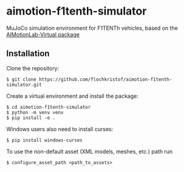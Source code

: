 # aimotion-f1tenth-simulator

MuJoCo simulation environment for F1TENTh vehicles, based on the [AIMotionLab-Virtual package](https://github.com/AIMotionLab-SZTAKI/AIMotionLab-Virtual)

## Installation
Clone the repository:
```
$ git clone https://github.com/flochkristof/aimotion-f1tenth-simulator.git
```
Create a virtual environment and install the package:
```
$ cd aimotion-f1tenth-simulator
$ python -m venv venv
$ pip install -e .
```
Windows users also need to install curses:
```
$ pip install windows-curses
```
To use the non-default asset (XML models, meshes, etc.) path run
```
$ configure_asset_path <path_to_assets>
```